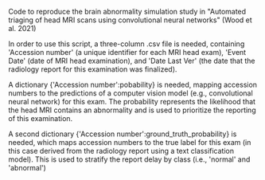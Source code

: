 Code to reproduce the brain abnormality simulation study in "Automated triaging of head MRI scans using convolutional neural networks" (Wood et al. 2021)

In order to use this script, a three-column .csv file is needed, containing 'Accession number' (a unique identifier for each MRI head exam), 'Event Date' (date of MRI head examination),
and 'Date Last Ver' (the date that the radiology report for this examination was finalized).

A dictionary {'Accession number':pobability} is needed, mapping accession numbers to the predictions of a computer vision model (e.g., convolutional neural network) 
for this exam. The probability represents the likelihood that the head MRI contains an abnormality and is used to prioritize the reporting of this examination.

A second dictionary {'Accession number':ground_truth_probability} is needed, which maps accession numbers to the true label for this exam (in this case derived from the radiology report
using a text classification model). This is used to stratify the report delay by class (i.e., 'normal' and 'abnormal')
